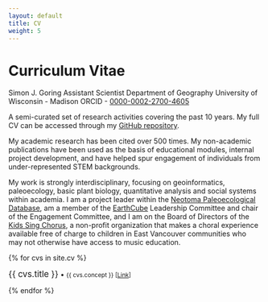 ```yaml
---
layout: default
title: CV
weight: 5
---
```


# Curriculum Vitae

Simon J. Goring
Assistant Scientist
Department of Geography
University of Wisconsin - Madison
ORCID - [0000-0002-2700-4605](http://orcid.org/0000-0002-2700-4605#person)

A semi-curated set of research activities covering the past 10 years.  My full CV can be accessed through my [GitHub repository](https://github.com/SimonGoring/CV).

My academic research has been cited over 500 times. My non-academic publications have been used as the basis of educational modules, internal project development, and have helped spur engagement of individuals from under-represented STEM backgrounds.

My work is strongly interdisciplinary, focusing on geoinformatics, paleoecology, basic plant biology, quantitative analysis and social systems within academia.  I am a project leader within the [Neotoma Paleoecological Database](http://neotomadb.org/), am a member of the [EarthCube](http://earthcube.org/) Leadership Committee and chair of the Engagement Committee, and I am on the Board of Directors of the [Kids Sing Chorus](http://www.kidssingchorus.ca/), a non-profit organization that makes a choral experience available free of charge to children in East Vancouver communities who may not otherwise have access to music education.

{% for cvs in site.cv %}
  <div class="col-lg-3 col-md-6 text-center">
    <div class="resource-box">
      <big>{{ cvs.title }}</big> &#8226; <small>{{ cvs.concept }} [<a href="{{cvs.url}}">Link</a>]</small><br><p></p>
    </div>
  </div>
{% endfor %}
